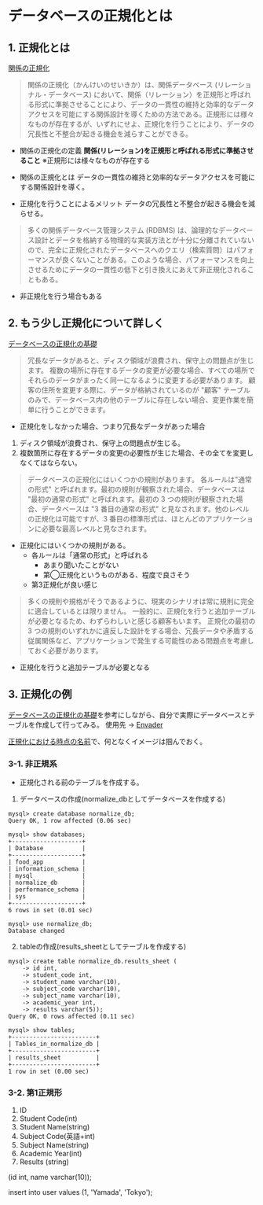 # データベースの正規化とは

## 1. 正規化とは

[関係の正規化](https://ja.wikipedia.org/wiki/%E9%96%A2%E4%BF%82%E3%81%AE%E6%AD%A3%E8%A6%8F%E5%8C%96)

> 関係の正規化（かんけいのせいきか）は、関係データベース (リレーショナル・データベース) において、関係（リレーション）を正規形と呼ばれる形式に準拠させることにより、データの一貫性の維持と効率的なデータアクセスを可能にする関係設計を導くための方法である。正規形には様々なものが存在するが、いずれにせよ、正規化を行うことにより、データの冗長性と不整合が起きる機会を減らすことができる。

- 関係の正規化の定義
**関係(リレーション)を正規形と呼ばれる形式に準拠させること**
※正規形には様々なものが存在する

- 関係の正規化とは
データの一貫性の維持と効率的なデータアクセスを可能にする関係設計を導く。

- 正規化を行うことによるメリット
データの冗長性と不整合が起きる機会を減らせる。

> 多くの関係データベース管理システム (RDBMS) は、論理的なデータベース設計とデータを格納する物理的な実装方法とが十分に分離されていないので、完全に正規化されたデータベースへのクエリ（検索質問）はパフォーマンスが良くないことがある。このような場合、パフォーマンスを向上させるためにデータの一貫性の低下と引き換えにあえて非正規化されることもある。

- 非正規化を行う場合もある

## 2. もう少し正規化について詳しく

[データベースの正規化の基礎](https://learn.microsoft.com/ja-jp/office/troubleshoot/access/database-normalization-description)

> 冗長なデータがあると、ディスク領域が浪費され、保守上の問題点が生じます。 複数の場所に存在するデータの変更が必要な場合、すべての場所でそれらのデータがまったく同一になるように変更する必要があります。 顧客の住所を変更する際に、データが格納されているのが "顧客" テーブルのみで、データベース内の他のテーブルに存在しない場合、変更作業を簡単に行うことができます。

- 正規化をしなかった場合、つまり冗長なデータがあった場合

1. ディスク領域が浪費され、保守上の問題点が生じる。
2. 複数箇所に存在するデータの変更の必要性が生じた場合、その全てを変更しなくてはならない。

> データベースの正規化にはいくつかの規則があります。 各ルールは"通常の形式" と呼ばれます。最初の規則が観察された場合、データベースは "最初の通常の形式" と呼ばれます。最初の 3 つの規則が観察された場合、データベースは "3 番目の通常の形式" と見なされます。他のレベルの正規化は可能ですが、3 番目の標準形式は、ほとんどのアプリケーションに必要な最高レベルと見なされます。

- 正規化にはいくつかの規則がある。
  - 各ルールは「通常の形式」と呼ばれる
    - あまり聞いたことがない
    - 第◯正規化というものがある、程度で良さそう
  - 第3正規化が良い感じ

> 多くの規則や規格がそうであるように、現実のシナリオは常に規則に完全に適合しているとは限りません。 一般的に、正規化を行うと追加テーブルが必要となるため、わずらわしいと感じる顧客もいます。 正規化の最初の 3 つの規則のいずれかに違反した設計をする場合、冗長データや矛盾する従属関係など、アプリケーションで発生する可能性のある問題点を考慮しておく必要があります。

- 正規化を行うと追加テーブルが必要となる

## 3. 正規化の例

[データベースの正規化の基礎](https://learn.microsoft.com/ja-jp/office/troubleshoot/access/database-normalization-description)を参考にしながら、自分で実際にデータベースとテーブルを作成して行ってみる。
使用先 -> [Envader](https://envader.plus/)

[正規化における時点の名前](https://breezegroup.co.jp/wp-content/uploads/2020/04/%E6%AD%A3%E8%A6%8F%E5%8C%96%E3%81%AE%E7%A8%AE%E9%A1%9E-1-1024x275.png)で、何となくイメージは掴んでおく。

### 3-1. 非正規系

- 正規化される前のテーブルを作成する。

1. データベースの作成(normalize_dbとしてデータベースを作成する)

```sql:
mysql> create database normalize_db;
Query OK, 1 row affected (0.06 sec)

mysql> show databases;
+--------------------+
| Database           |
+--------------------+
| food_app           |
| information_schema |
| mysql              |
| normalize_db       |
| performance_schema |
| sys                |
+--------------------+
6 rows in set (0.01 sec)

mysql> use normalize_db;
Database changed
```

2. tableの作成(results_sheetとしてテーブルを作成する)

```sql;
mysql> create table normalize_db.results_sheet (
    -> id int,
    -> student_code int,
    -> student_name varchar(10),
    -> subject_code varchar(10),
    -> subject_name varchar(10),
    -> academic_year int,
    -> results varchar(5));
Query OK, 0 rows affected (0.11 sec)

mysql> show tables;
+------------------------+
| Tables_in_normalize_db |
+------------------------+
| results_sheet          |
+------------------------+
1 row in set (0.00 sec)
```

### 3-2. 第1正規形

1. ID
2. Student Code(int)
3. Student Name(string)
4. Subject Code(英語+int)
5. Subject Name(string)
6. Academic Year(int)
7. Results (string)

(id int, name varchar(10));

insert into user values (1, 'Yamada', 'Tokyo');
